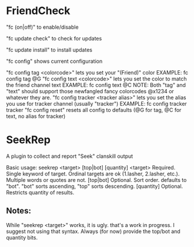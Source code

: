 # FriendCheck

"fc (on|off)" to enable/disable

"fc update check" to check for updates

"fc update install" to install updates

"fc config" shows current configuration

"fc config tag &lt;colorcode&gt;" lets you set your "(Friend)" color
   EXAMPLE: fc config tag @G
"fc config text &lt;colorcode&gt;" lets you set the color to match the friend channel text
   EXAMPLE: fc config text @C
   NOTE: Both "tag" and "text" should support those newfangled fancy colorcodes @x1234 or whatever they are.
"fc config tracker &lt;tracker alias&gt;" lets you set the alias you use for tracker channel (usually "tracker")
   EXAMPLE: fc config tracker tracker
"fc config reset" resets all config to defaults (@G for tag, @C for text, no alias for tracker)


# SeekRep

A plugin to collect and report "Seek" clanskill output

Basic usage: 
seekrep &lt;target&gt; [top|bot] [quantity]
   &lt;target&gt;    Required. Single keyword of target. Ordinal targets are ok (1.lasher, 2.lasher, etc.). Multiple words or quotes are not.
   [top|bot]   Optional. Sort order. defaults to "bot". "bot" sorts ascending, "top" sorts descending. 
   [quantity]  Optional. Restricts quantity of results.

## Notes:

While "seekrep &lt;target&gt;" works, it is ugly. that's a work in progress. I suggest not using that syntax. Always (for now) provide the top/bot and quantity bits.
